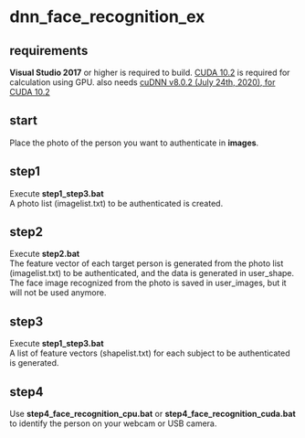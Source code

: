 # dnn_face_recognition_ex

## requirements
**Visual Studio 2017** or higher is required to build.
[CUDA 10.2](https://developer.nvidia.com/cuda-10.2-download-archive) is required for calculation using GPU.
also needs [cuDNN v8.0.2 (July 24th, 2020), for CUDA 10.2](https://developer.nvidia.com/cudnn)


## start  
Place the photo of the person you want to authenticate in **images**.  

## step1  
Execute **step1_step3.bat**  
A photo list (imagelist.txt) to be authenticated is created.  

## step2  
Execute **step2.bat**  
The feature vector of each target person is generated from the photo list (imagelist.txt) to be authenticated, and the data is generated in user_shape.  
The face image recognized from the photo is saved in user_images, but it will not be used anymore.  

## step3  
Execute **step1_step3.bat**  
A list of feature vectors (shapelist.txt) for each subject to be authenticated is generated.  

## step4
Use **step4_face_recognition_cpu.bat** or **step4_face_recognition_cuda.bat** to identify the person on your webcam or USB camera.  